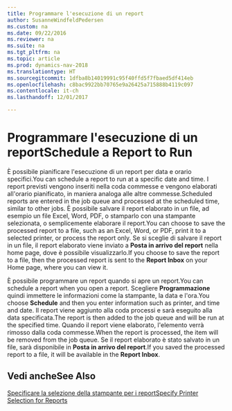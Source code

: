 ```yaml
---
title: Programmare l'esecuzione di un report
author: SusanneWindfeldPedersen
ms.custom: na
ms.date: 09/22/2016
ms.reviewer: na
ms.suite: na
ms.tgt_pltfrm: na
ms.topic: article
ms.prod: dynamics-nav-2018
ms.translationtype: HT
ms.sourcegitcommit: 1dfba8b14019991c95f40ffd5f7fbaed5df414eb
ms.openlocfilehash: c8bac9922bb70765e9a26425a715888b4119c097
ms.contentlocale: it-ch
ms.lasthandoff: 12/01/2017

---
```

    
# <a name="schedule-a-report-to-run"></a><span data-ttu-id="acde0-102">Programmare l'esecuzione di un report</span><span class="sxs-lookup"><span data-stu-id="acde0-102">Schedule a Report to Run</span></span>
<span data-ttu-id="acde0-103">È possibile pianificare l'esecuzione di un report per data e orario specifici.</span><span class="sxs-lookup"><span data-stu-id="acde0-103">You can schedule a report to run at a specific date and time.</span></span> <span data-ttu-id="acde0-104">I report previsti vengono inseriti nella coda commesse e vengono elaborati all'orario pianificato, in maniera analoga alle altre commesse.</span><span class="sxs-lookup"><span data-stu-id="acde0-104">Scheduled reports are entered in the job queue and processed at the scheduled time, similar to other jobs.</span></span> <span data-ttu-id="acde0-105">È possibile salvare il report elaborato in un file, ad esempio un file Excel, Word, PDF, o stamparlo con una stampante selezionata, o semplicemente elaborare il report.</span><span class="sxs-lookup"><span data-stu-id="acde0-105">You can choose to save the processed report to a file, such as an Excel, Word, or PDF, print it to a selected printer, or process the report only.</span></span> <span data-ttu-id="acde0-106">Se si sceglie di salvare il report in un file, il report elaborato viene inviato a **Posta in arrivo del report** nella home page, dove è possibile visualizzarlo.</span><span class="sxs-lookup"><span data-stu-id="acde0-106">If you choose to save the report to a file, then the processed report is sent to the **Report Inbox** on your Home page, where you can view it.</span></span> 

<span data-ttu-id="acde0-107">È possibile programmare un report quando si apre un report.</span><span class="sxs-lookup"><span data-stu-id="acde0-107">You can schedule a report when you open a report.</span></span> <span data-ttu-id="acde0-108">Scegliere **Programmazione** quindi immettere le informazioni come la stampante, la data e l'ora.</span><span class="sxs-lookup"><span data-stu-id="acde0-108">You choose **Schedule** and then you enter information such as printer, and time and date.</span></span> <span data-ttu-id="acde0-109">Il report viene aggiunto alla coda processi e sarà eseguito alla data specificata.</span><span class="sxs-lookup"><span data-stu-id="acde0-109">The report is then added to the job queue and will be run at the specified time.</span></span> <span data-ttu-id="acde0-110">Quando il report viene elaborato, l'elemento verrà rimosso dalla coda commesse.</span><span class="sxs-lookup"><span data-stu-id="acde0-110">When the report is processed, the item will be removed from the job queue.</span></span> <span data-ttu-id="acde0-111">Se il report elaborato è stato salvato in un file, sarà disponibile in **Posta in arrivo del report**.</span><span class="sxs-lookup"><span data-stu-id="acde0-111">If you saved the processed report to a file, it will be available in the **Report Inbox**.</span></span>

## <a name="see-also"></a><span data-ttu-id="acde0-112">Vedi anche</span><span class="sxs-lookup"><span data-stu-id="acde0-112">See Also</span></span>
[<span data-ttu-id="acde0-113">Specificare la selezione della stampante per i report</span><span class="sxs-lookup"><span data-stu-id="acde0-113">Specify Printer Selection for Reports</span></span>](ui-specify-printer-selection-reports.md) 

 


